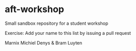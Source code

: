 # aft-workshop
Small sandbox repository for a student workshop

Exercise: Add your name to this list by issuing a pull request

Marnix Michiel Denys & Bram Luyten
